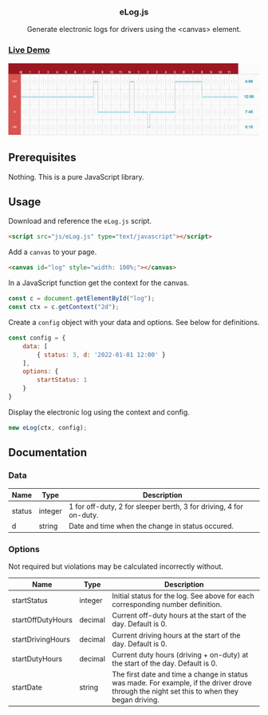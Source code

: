 <a name="readme-top"></a>

<h3 align="center">eLog.js</h3>

<p align="center">
    Generate electronic logs for drivers using the &lt;canvas> element.
</p>

### [Live Demo](https://logandawson.github.io/eLog.js/)

![eLog.js example](https://github.com/logandawson/eLog.js/blob/main/imgs/elog.png)

## Prerequisites

Nothing. This is a pure JavaScript library.

## Usage

Download and reference the `eLog.js` script.
```html
<script src="js/eLog.js" type="text/javascript"></script>
```

Add a `canvas` to your page.
```html
<canvas id="log" style="width: 100%;"></canvas>
```

In a JavaScript function get the context for the canvas.
```js
const c = document.getElementById("log");
const ctx = c.getContext("2d");
```

Create a `config` object with your data and options. See below for definitions.
```js
const config = {
    data: [
        { status: 3, d: '2022-01-01 12:00' }
    ],
    options: {
        startStatus: 1
    }
}
```

Display the electronic log using the context and config.
```js
new eLog(ctx, config);
```

## Documentation

### Data

Name | Type | Description
--- | --- | ---
status | integer | 1 for off-duty, 2 for sleeper berth, 3 for driving, 4 for on-duty.
d | string | Date and time when the change in status occured.

### Options

Not required but violations may be calculated incorrectly without.

Name | Type | Description
--- | --- | ---
startStatus | integer | Initial status for the log. See above for each corresponding number definition.
startOffDutyHours | decimal | Current off-duty hours at the start of the day. Default is 0.
startDrivingHours | decimal | Current driving hours at the start of the day. Default is 0.
startDutyHours | decimal | Current duty hours (driving + on-duty) at the start of the day. Default is 0.
startDate | string | The first date and time a change in status was made. For example, if the driver drove through the night set this to when they began driving.

